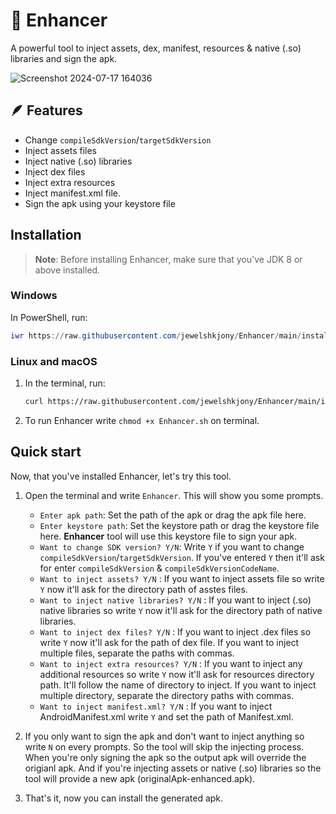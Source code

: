 # 🔦 Enhancer
A powerful tool to inject assets, dex, manifest, resources & native (.so) libraries and sign the apk.

![Screenshot 2024-07-17 164036](https://github.com/user-attachments/assets/388e7ec6-38f3-456b-a31e-89e0d2f0b0f4)

## 🪶 Features
* Change `compileSdkVersion`/`targetSdkVersion`
* Inject assets files
* Inject native (.so) libraries
* Inject dex files
* Inject extra resources
* Inject manifest.xml file.
* Sign the apk using your keystore file

## Installation
> **Note**: Before installing Enhancer, make sure that you've JDK 8 or above installed.

### Windows
In PowerShell, run:
```ps1
iwr https://raw.githubusercontent.com/jewelshkjony/Enhancer/main/install2.ps1 -useb | iex
```

### Linux and macOS
1. In the terminal, run:

    ```sh
    curl https://raw.githubusercontent.com/jewelshkjony/Enhancer/main/install2.sh -fsSL | sh
    ```

2. To run Enhancer write `chmod +x Enhancer.sh` on terminal.

## Quick start
Now, that you've installed Enhancer, let's try this tool.

1. Open the terminal and write `Enhancer`.
This will show you some prompts.
    - `Enter apk path`: Set the path of the apk or drag the apk file here.
    - `Enter keystore path`: Set the keystore path or drag the keystore file here. <b>Enhancer</b> tool will use this keystore file to sign your apk.
    - `Want to change SDK version? Y/N`: Write `Y` if you want to change `compileSdkVersion`/`targetSdkVersion`. If you've entered `Y` then it'll ask for enter `compileSdkVersion` & `compileSdkVersionCodeName`.
    - `Want to inject assets? Y/N` : If you want to inject assets file so write `Y` now it'll ask for the directory path of asstes files.
    - `Want to inject native libraries? Y/N` : If you want to inject (.so) native libraries so write `Y` now it'll ask for the directory path of native libraries.
    - `Want to inject dex files? Y/N` : If you want to inject .dex files so write `Y` now it'll ask for the path of dex file. If you want to inject multiple files, separate the paths with commas.
    - `Want to inject extra resources? Y/N` : If you want to inject any additional resources so write `Y` now it'll ask for resources directory path. It'll follow the name of directory to inject. If you want to inject multiple directory, separate the directory paths with commas.
    - `Want to inject manifest.xml? Y/N` : If you want to inject AndroidManifest.xml write `Y` and set the path of Manifest.xml.

3. If you only want to sign the apk and don't want to inject anything so write `N` on every prompts. So the tool will skip the injecting process. When you're only signing the apk so the output apk will override the origianl apk. And if you're injecting assets or native (.so) libraries so the tool will provide a new apk (originalApk-enhanced.apk).

4. That's it, now you can install the generated apk.
